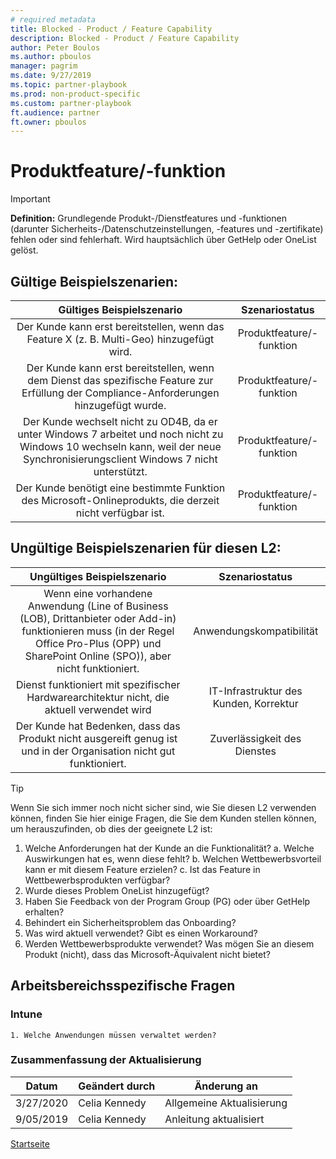 ```yaml
---
# required metadata
title: Blocked - Product / Feature Capability
description: Blocked - Product / Feature Capability
author: Peter Boulos
ms.author: pboulos
manager: pagrim
ms.date: 9/27/2019
ms.topic: partner-playbook 
ms.prod: non-product-specific 
ms.custom: partner-playbook 
ft.audience: partner
ft.owner: pboulos
---
```


# Produktfeature/-funktion

> [!IMPORTANT]
> **Definition:** Grundlegende Produkt-/Dienstfeatures und -funktionen (darunter Sicherheits-/Datenschutzeinstellungen, -features und -zertifikate) fehlen oder sind fehlerhaft. Wird hauptsächlich über GetHelp oder OneList gelöst.

## Gültige Beispielszenarien:

| Gültiges Beispielszenario | Szenariostatus |
| :--: | :--: |
| Der Kunde kann erst bereitstellen, wenn das Feature X (z. B. Multi-Geo) hinzugefügt wird. | Produktfeature/-funktion |
| Der Kunde kann erst bereitstellen, wenn dem Dienst das spezifische Feature zur Erfüllung der Compliance-Anforderungen hinzugefügt wurde. | Produktfeature/-funktion |
| Der Kunde wechselt nicht zu OD4B, da er unter Windows 7 arbeitet und noch nicht zu Windows 10 wechseln kann, weil der neue Synchronisierungsclient Windows 7 nicht unterstützt. | Produktfeature/-funktion |
| Der Kunde benötigt eine bestimmte Funktion des Microsoft-Onlineprodukts, die derzeit nicht verfügbar ist. | Produktfeature/-funktion |

## Ungültige Beispielszenarien für diesen L2:

| Ungültiges Beispielszenario | Szenariostatus |
| :--: | :--: |
| Wenn eine vorhandene Anwendung (Line of Business (LOB), Drittanbieter oder Add-in) funktionieren muss (in der Regel Office Pro-Plus (OPP) und SharePoint Online (SPO)), aber nicht funktioniert. | Anwendungskompatibilität |
| Dienst funktioniert mit spezifischer Hardwarearchitektur nicht, die aktuell verwendet wird | IT-Infrastruktur des Kunden, Korrektur |
| Der Kunde hat Bedenken, dass das Produkt nicht ausgereift genug ist und in der Organisation nicht gut funktioniert. | Zuverlässigkeit des Dienstes |

> [!TIP]
> Wenn Sie sich immer noch nicht sicher sind, wie Sie diesen L2 verwenden können, finden Sie hier einige Fragen, die Sie dem Kunden stellen können, um herauszufinden, ob dies der geeignete L2 ist:
>    1. Welche Anforderungen hat der Kunde an die Funktionalität?
>        a. Welche Auswirkungen hat es, wenn diese fehlt?
>        b. Welchen Wettbewerbsvorteil kann er mit diesem Feature erzielen?
>       c. Ist das Feature in Wettbewerbsprodukten verfügbar?
>    2. Wurde dieses Problem OneList hinzugefügt?
>    3. Haben Sie Feedback von der Program Group (PG) oder über GetHelp erhalten?
>    4. Behindert ein Sicherheitsproblem das Onboarding?
>    5. Was wird aktuell verwendet? Gibt es einen Workaround?
>    6. Werden Wettbewerbsprodukte verwendet? Was mögen Sie an diesem Produkt (nicht), dass das Microsoft-Äquivalent nicht bietet?​

## Arbeitsbereichsspezifische Fragen

### Intune

    1. Welche Anwendungen müssen verwaltet werden?

### Zusammenfassung der Aktualisierung

|Datum|Geändert durch|Änderung an|
|---------|---------------|----------------------------|
|3/27/2020| Celia Kennedy| Allgemeine Aktualisierung|
|9/05/2019| Celia Kennedy| Anleitung aktualisiert|

[Startseite](http://partner-docs.microsoft.com)